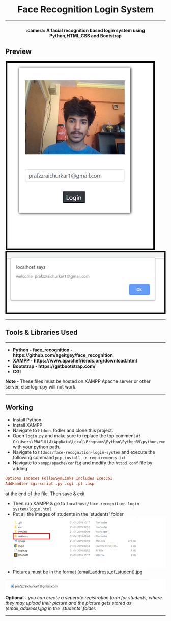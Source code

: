 <h1 align=center> Face Recognition Login System </h1>
<hr/>
<h4 align="center"> :camera: A facial recognition based login system using Python,HTML,CSS and Bootstrap 
</h4>
<h2>Preview</h2>
<img src="Preview/p1.png">
<img src="Preview/p2.png">
<hr/>
<h2> Tools & Libraries Used </h2>
<hr/>
<ul>
  <b>
<li> Python - face_recognition - https://github.com/ageitgey/face_recognition </li>
<li> XAMPP - https://www.apachefriends.org/download.html </li>
<li> Bootstrap - https://getbootstrap.com/ </li>
<li> CGI </li>
    
    
  </b>
</ul>
<strong> Note </strong>  - These files must be hosted on XAMPP Apache server or other server, else login.py will not work.

<hr/>
<h2> Working </h2>

- Install Python
- Install XAMPP
- Navigate to `htdocs` fodler and clone this project.
- Open `login.py` and make sure to replace the top comment `#! C:\Users\PRAFULLA\AppData\Local\Programs\Python\Python39\python.exe` with your python path.
- Navigate to `htdocs/face-recognition-login-system` and execute the following command `pip install -r requirements.txt`
- Navigate to `xampp/apache/config` and modify the `httpd.conf` file by adding  
```conf
Options Indexes FollowSymLinks Includes ExecCGI
AddHandler cgi-script .py .cgi .pl .asp
```   
at the end of the file. Then save & exit
- Then run XAMPP & go to `localhost/face-recognition-login-system/login.html`
- Put all the images of students in the 'students' folder 
  <img src='Preview/n1.png'>
- Pictures must be in the format (email_address_of_student).jpg 
 
 <img src='Preview/n2.png'><br>
<b>Optional -</b> <i>you can create a seperate registration form for students, where they may upload their picture and the picture gets stored as (email_address).jpg in the 'students' folder.</i>

<hr/>

